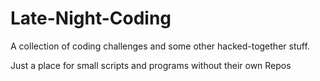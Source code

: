# Late-Night-Coding
A collection of coding challenges and some other hacked-together stuff.

Just a place for small scripts and programs without their own Repos
